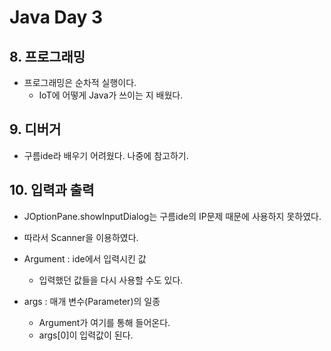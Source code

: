 # Java Day 3

## 8. 프로그래밍

+ 프로그래밍은 순차적 실행이다.
    + IoT에 어떻게 Java가 쓰이는 지 배웠다.
    
## 9. 디버거
+ 구름ide라 배우기 어려웠다. 나중에 참고하기.


## 10. 입력과 출력

+ JOptionPane.showInputDialog는 구름ide의 IP문제 때문에 사용하지 못하였다.
+ 따라서 Scanner을 이용하였다.

+ Argument : ide에서 입력시킨  값
    + 입력했던 값들을 다시 사용할 수도 있다.
+ args : 매개 변수(Parameter)의 일종
    + Argument가 여기를 통해 들어온다.
    + args[0]이 입력값이 된다.